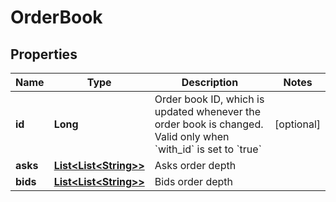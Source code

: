 
# OrderBook

## Properties

Name | Type | Description | Notes
------------ | ------------- | ------------- | -------------
**id** | **Long** | Order book ID, which is updated whenever the order book is changed. Valid only when &#x60;with_id&#x60; is set to &#x60;true&#x60; |  [optional]
**asks** | [**List&lt;List&lt;String&gt;&gt;**](List.md) | Asks order depth | 
**bids** | [**List&lt;List&lt;String&gt;&gt;**](List.md) | Bids order depth | 

